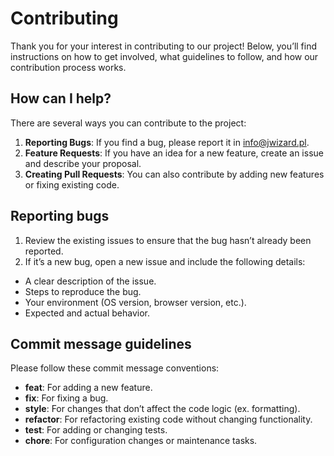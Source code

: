 # Contributing

Thank you for your interest in contributing to our project! Below, you’ll find instructions on how
to get involved, what guidelines to follow, and how our contribution process works.

## How can I help?

There are several ways you can contribute to the project:

1. **Reporting Bugs**: If you find a bug, please report it
   in [info@jwizard.pl](mailto:info@jwizard.pl).
2. **Feature Requests**: If you have an idea for a new feature, create an issue and describe your
   proposal.
3. **Creating Pull Requests**: You can also contribute by adding new features or fixing existing
   code.

## Reporting bugs

1. Review the existing issues to ensure that the bug hasn’t already been reported.
2. If it’s a new bug, open a new issue and include the following details:
  - A clear description of the issue.
  - Steps to reproduce the bug.
  - Your environment (OS version, browser version, etc.).
  - Expected and actual behavior.

## Commit message guidelines

Please follow these commit message conventions:

- **feat**: For adding a new feature.
- **fix**: For fixing a bug.
- **style**: For changes that don’t affect the code logic (ex. formatting).
- **refactor**: For refactoring existing code without changing functionality.
- **test**: For adding or changing tests.
- **chore**: For configuration changes or maintenance tasks.
